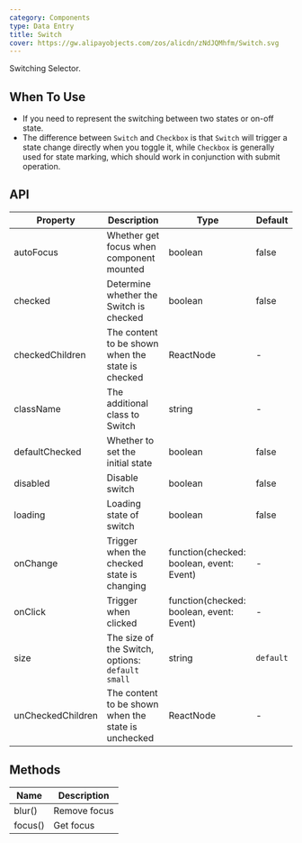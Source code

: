 ```yaml
---
category: Components
type: Data Entry
title: Switch
cover: https://gw.alipayobjects.com/zos/alicdn/zNdJQMhfm/Switch.svg
---
```


Switching Selector.

## When To Use

- If you need to represent the switching between two states or on-off state.
- The difference between `Switch` and `Checkbox` is that `Switch` will trigger a state change directly when you toggle it, while `Checkbox` is generally used for state marking, which should work in conjunction with submit operation.

## API

| Property | Description | Type | Default |
| --- | --- | --- | --- |
| autoFocus | Whether get focus when component mounted | boolean | false |
| checked | Determine whether the Switch is checked | boolean | false |
| checkedChildren | The content to be shown when the state is checked | ReactNode | - |
| className | The additional class to Switch | string | - |
| defaultChecked | Whether to set the initial state | boolean | false |
| disabled | Disable switch | boolean | false |
| loading | Loading state of switch | boolean | false |
| onChange | Trigger when the checked state is changing | function(checked: boolean, event: Event) | - |
| onClick | Trigger when clicked | function(checked: boolean, event: Event) | - |
| size | The size of the Switch, options: `default` `small` | string | `default` |
| unCheckedChildren | The content to be shown when the state is unchecked | ReactNode | - |

## Methods

| Name | Description |
| --- | --- |
| blur() | Remove focus |
| focus() | Get focus |
